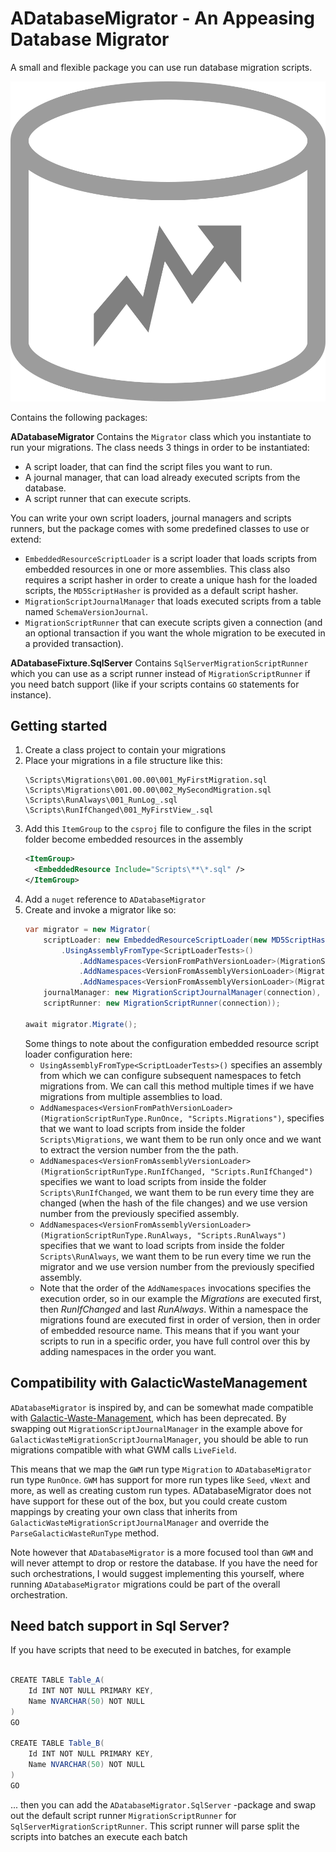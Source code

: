 # ADatabaseMigrator - An Appeasing Database Migrator
A small and flexible package you can use run database migration scripts.

![ADatabaseMigrator](./icon.png)

Contains the following packages:

**ADatabaseMigrator**
Contains the `Migrator` class which you instantiate to run your migrations. The class needs 3 things in order to be instantiated:
- A script loader, that can find the script files you want to run.
- A journal manager, that can load already executed scripts from the database.
- A script runner that can execute scripts.

You can write your own script loaders, journal managers and scripts runners, but the package comes with some predefined classes to use or extend:
- `EmbeddedResourceScriptLoader` is a script loader that loads scripts from embedded resources in one or more assemblies. This class also requires a script hasher in order to create a unique hash for the loaded scripts, the `MD5ScriptHasher` is provided as a default script hasher.
- `MigrationScriptJournalManager` that loads executed scripts from a table named `SchemaVersionJournal`.
- `MigrationScriptRunner` that can execute scripts given a connection (and an optional transaction if you want the whole migration to be executed in a provided transaction).

**ADatabaseFixture.SqlServer**
Contains `SqlServerMigrationScriptRunner` which you can use as a script runner instead of `MigrationScriptRunner` if you need batch support (like if your scripts contains `GO` statements for instance).

## Getting started
1. Create a class project to contain your migrations
2. Place your migrations in a file structure like this:
   ```
   \Scripts\Migrations\001.00.00\001_MyFirstMigration.sql
   \Scripts\Migrations\001.00.00\002_MySecondMigration.sql
   \Scripts\RunAlways\001_RunLog_.sql
   \Scripts\RunIfChanged\001_MyFirstView_.sql
   ```
3. Add this `ItemGroup` to the `csproj` file to configure the files in the script folder become embedded resources in the assembly
   ```xml
   <ItemGroup>
     <EmbeddedResource Include="Scripts\**\*.sql" />
   </ItemGroup>
   ```
4. Add a `nuget` reference to `ADatabaseMigrator`
5. Create and invoke a migrator like so:
   ```c#
   var migrator = new Migrator(
       scriptLoader: new EmbeddedResourceScriptLoader(new MD5ScriptHasher(), config => config
           .UsingAssemblyFromType<ScriptLoaderTests>()
               .AddNamespaces<VersionFromPathVersionLoader>(MigrationScriptRunType.RunOnce, "Scripts.Migrations")
               .AddNamespaces<VersionFromAssemblyVersionLoader>(MigrationScriptRunType.RunIfChanged, "Scripts.RunIfChanged")
               .AddNamespaces<VersionFromAssemblyVersionLoader>(MigrationScriptRunType.RunAlways, "Scripts.RunAlways")),
       journalManager: new MigrationScriptJournalManager(connection),
       scriptRunner: new MigrationScriptRunner(connection));

   await migrator.Migrate();
   ```
   Some things to note about the configuration embedded resource script loader configuration here:
     - `UsingAssemblyFromType<ScriptLoaderTests>()` specifies an assembly from which we can configure subsequent namespaces to fetch migrations from. We can call this method multiple times if we have migrations from multiple assemblies to load.
     - `AddNamespaces<VersionFromPathVersionLoader>(MigrationScriptRunType.RunOnce, "Scripts.Migrations")`, specifies that we want to load scripts from inside the folder `Scripts\Migrations`, we want them to be run only once and we want to extract the version number from the the path.
     - `AddNamespaces<VersionFromAssemblyVersionLoader>(MigrationScriptRunType.RunIfChanged, "Scripts.RunIfChanged")` specifies we want to load scripts from inside the folder `Scripts\RunIfChanged`, we want them to be run every time they are changed (when the hash of the file changes) and we use version number from the previously specified assembly.
     - `AddNamespaces<VersionFromAssemblyVersionLoader>(MigrationScriptRunType.RunAlways, "Scripts.RunAlways")` specifies that we want to load scripts from inside the folder `Scripts\RunAlways`, we want them to be run every time we run the migrator and we use version number from the previously specified assembly.
     - Note that the order of the `AddNamespaces` invocations specifies the execution order, so in our example the _Migrations_ are executed first, then _RunIfChanged_ and last _RunAlways_. Within a namespace the migrations found are executed first in order of version, then in order of embedded resource name. This means that if you want your scripts to run in a specific order, you have full control over this by adding namespaces in the order you want.

## Compatibility with GalacticWasteManagement
`ADatabaseMigrator` is inspired by, and can be somewhat made compatible with [Galactic-Waste-Management](https://github.com/mattiasnordqvist/Galactic-Waste-Management), which has been deprecated. By swapping out `MigrationScriptJournalManager` in the example above for `GalacticWasteMigrationScriptJournalManager`, you should be able to run migrations compatible with what GWM calls `LiveField`.

This means that we map the `GWM` run type `Migration` to `ADatabaseMigrator` run type `RunOnce`. `GWM` has support for more run types like `Seed`, `vNext` and more, as well as creating custom run types. ADatabaseMigrator does not have support for these out of the box, but you could create custom mappings by creating your own class that inherits from `GalacticWasteMigrationScriptJournalManager` and override the `ParseGalacticWasteRunType` method. 

Note however that `ADatabaseMigrator` is a more focused tool than `GWM` and will never attempt to drop or restore the database. If you have the need for such orchestrations, I would suggest implementing this yourself, where running `ADatabaseMigrator` migrations could be part of the overall orchestration.

## Need batch support in Sql Server?
If you have scripts that need to be executed in batches, for example
```c#

CREATE TABLE Table_A(
    Id INT NOT NULL PRIMARY KEY,
    Name NVARCHAR(50) NOT NULL
)
GO

CREATE TABLE Table_B(
    Id INT NOT NULL PRIMARY KEY,
    Name NVARCHAR(50) NOT NULL
)
GO
```
... then you can add the `ADatabaseMigrator.SqlServer` -package and swap out the default script runner `MigrationScriptRunner` for `SqlServerMigrationScriptRunner`. This script runner will parse split the scripts into batches an execute each batch